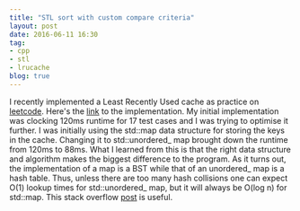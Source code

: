 ```yaml
---
title: "STL sort with custom compare criteria"
layout: post
date: 2016-06-11 16:30
tag:
- cpp
- stl
- lrucache
blog: true
---
```


I recently implemented a Least Recently Used cache as practice on [leetcode](http://leetcode.com "Title"). Here's the [link](https://github.com/ameyaskVT/algoDataStructuresPractice/blob/master/leastRecentlyUsedCache.cpp "Title") to the implementation. My initial implementation was clocking 120ms runtime for 17 test cases and I was trying to optimise it further. I was initially using the std::map data structure for storing the keys in the cache. Changing it to std::unordered_ map brought down the runtime from 120ms to 88ms. What I learned from this is that the right data structure and algorithm makes the biggest difference to the program. As it turns out, the implementation of a map is a BST while that of an unordered_ map is a hash table. Thus, unless there are too many hash collisions one can expect O(1) lookup times for std::unordered_ map, but it will always be O(log n) for std::map. This stack overflow [post](http://stackoverflow.com/questions/13799593/how-to-choose-between-map-and-unordered-map/13799886#13799886 "Title") is useful.
